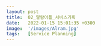 ```yaml
---
layout: post
title:  02_알람어플_서비스기획
date:   2022-01-15 15:01:35 +0300
image:  '/images/Alram.jpg'
tags:   [Service Planning]
---
```


<!--일단 기존에 좋은 기능들 replicate하고 추가기능도 제공하는 어플을 만들거임

이 포스팅에서 서비스 설계도그리고
그 다음 포스팅에서는 UI UX논문다루고
그 다음 포스팅에서는 UI UX Design 올리고 

(수학계산, 핸드폰흔들기, 문장 따라쓰기 만들거고, 수면상태에서 활성화되는 PFC영역 확인한 뒤에
어떤 기능이 잠을 더 빨리, 많이 깨게 하는지 확인 + 어떤 color에서 더 잘깨는지 확인)
그 다음에 개발ㄴ!-->